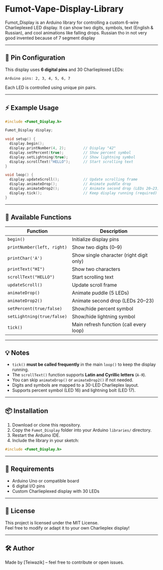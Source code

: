 # Fumot-Vape-Display-Library
Fumot_Display is an Arduino library for controlling a custom 6-wire Charlieplexed LED display. It can show two digits, symbols, text (English &amp; Russian), and cool animations like falling drops. Russian tho in not very good invented because of 7 segment display

---

## 🔌 Pin Configuration

This display uses **6 digital pins** and 30 Charlieplexed LEDs:

```
Arduino pins: 2, 3, 4, 5, 6, 7
```

Each LED is controlled using unique pin pairs.

---

## ⚡ Example Usage

```cpp
#include <Fumot_Display.h>

Fumot_Display display;

void setup() {
  display.begin();
  display.printNumber(4, 2);        // Display "42"
  display.setPercent(true);         // Show percent symbol
  display.setLightning(true);       // Show lightning symbol
  display.scrollText("HELLO");      // Start scrolling text
}

void loop() {
  display.updateScroll();           // Update scrolling frame
  display.animateDrop();            // Animate puddle drop
  display.animateDrop2();           // Animate second drop (LEDs 20–23)
  display.tick();                   // Keep display running (required)
}
```

---

## 🔧 Available Functions

| Function                     | Description                             |
|------------------------------|-----------------------------------------|
| `begin()`                    | Initialize display pins                 |
| `printNumber(left, right)`   | Show two digits (0–9)                   |
| `printChar('A')`             | Show single character (right digit only)|
| `printText("HI")`            | Show two characters                     |
| `scrollText("HELLO")`        | Start scrolling text                    |
| `updateScroll()`             | Update scroll frame                     |
| `animateDrop()`              | Animate puddle (5 LEDs)                 |
| `animateDrop2()`             | Animate second drop (LEDs 20–23)        |
| `setPercent(true/false)`     | Show/hide percent symbol                |
| `setLightning(true/false)`   | Show/hide lightning symbol              |
| `tick()`                     | Main refresh function (call every loop) |

---

## 💡 Notes

- `tick()` **must be called frequently** in the main `loop()` to keep the display running.
- The `scrollText()` function supports **Latin and Cyrillic letters** (`А-Я`).
- You can skip `animateDrop()` or `animateDrop2()` if not needed.
- Digits and symbols are mapped to a 30-LED Charlieplex layout.
- Supports percent symbol (LED 16) and lightning bolt (LED 17).

---

## 📦 Installation

1. Download or clone this repository.
2. Copy the `Fumot_Display` folder into your Arduino `libraries/` directory.
3. Restart the Arduino IDE.
4. Include the library in your sketch:

```cpp
#include <Fumot_Display.h>
```

---

## 🧪 Requirements

- Arduino Uno or compatible board
- 6 digital I/O pins
- Custom Charlieplexed display with 30 LEDs

---

## 📜 License

This project is licensed under the MIT License.  
Feel free to modify or adapt it to your own Charlieplex display!

---

## 🛠 Author

Made by [Teiwazik] – feel free to contribute or open issues.
